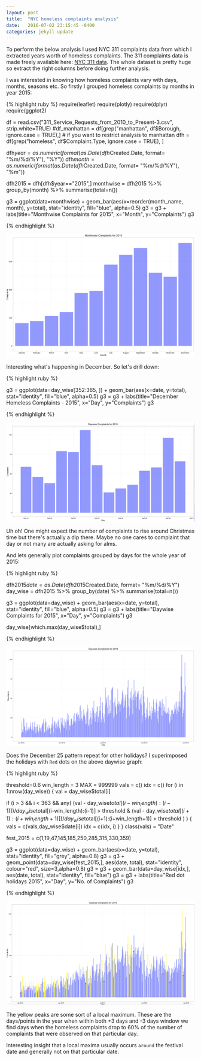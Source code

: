 ```yaml
---
layout: post
title:  "NYC homeless complaints analysis"
date:   2016-07-02 23:15:45 -0400
categories: jekyll update
---
```


To perform the below analysis I used NYC 311 complaints data from which I extracted years worth of homeless complaints. The 311 complaints data is made freely available here: [NYC 311 data][data_source]. The whole dataset is pretty huge so extract the right columns before doing further analysis.

I was interested in knowing how homeless complaints vary with days, months, seasons etc. So firstly I grouped homeless complaints by months in year 2015:

{% highlight ruby %}
require(leaflet)
require(plotly)
require(dplyr)
require(ggplot2)

df = read.csv("311_Service_Requests_from_2010_to_Present-3.csv", strip.white=TRUE)
#df_manhattan = df[grep("manhattan", df$Borough, ignore.case = TRUE),]   # if you want to restrict analysis to manhattan
dfh = df[grep("homeless", df$Complaint.Type, ignore.case = TRUE), ]

dfh$year = as.numeric(format(as.Date(dfh$Created.Date, format= "%m/%d/%Y"), "%Y"))
dfh$month = as.numeric(format(as.Date(dfh$Created.Date, format= "%m/%d/%Y"), "%m"))

dfh2015 = dfh[dfh$year=="2015",]
monthwise = dfh2015 %>%
            group_by(month) %>%
            summarise(total=n())

g3 = ggplot(data=monthwise) + geom_bar(aes(x=reorder(month_name, month), y=total), stat="identity", fill="blue", alpha=0.5)
g3 = g3 + labs(title="Monthwise Complaints for 2015", x="Month", y="Complaints")
g3

{% endhighlight %}

 ![homeless_complaints_monthwise_2015](/images/monthwise-2015.png)

Interesting what's happening in December. So let's drill down:

{% highlight ruby %}

g3 = ggplot(data=day_wise[352:365, ]) + geom_bar(aes(x=date, y=total), stat="identity", fill="blue", alpha=0.5)
g3 = g3 + labs(title="December Homeless Complaints - 2015", x="Day", y="Complaints")
g3

{% endhighlight %}

![homeless_complaints_december](/images/december.png)

Uh oh! One might expect the number of complaints to rise around Christmas time but there's actually a dip there. Maybe no one cares to complaint that day or not many are actually asking for alms.

And lets generally plot complaints grouped by days for the whole year of 2015:

{% highlight ruby %}

dfh2015$date = as.Date(dfh2015$Created.Date, format= "%m/%d/%Y")
day_wise = dfh2015 %>%
            group_by(date) %>%
            summarise(total=n())

g3 = ggplot(data=day_wise) + geom_bar(aes(x=date, y=total), stat="identity", fill="blue", alpha=0.5)
g3 = g3 + labs(title="Daywise Complaints for 2015", x="Day", y="Complaints")
g3

day_wise[which.max(day_wise$total),]

{% endhighlight %}

![homeless_complaints_daywise](/images/daywise.png)

Does the December 25 pattern repeat for other holidays? I superimposed the holidays with `Red` dots on the above daywise graph:

{% highlight ruby %}

threshold=0.6
win_length = 3
MAX = 999999
vals = c()
idx = c()
for (i in 1:nrow(day_wise)) {
  val = day_wise$total[i]
  
  if (i > 3 && i < 363 && 
      any( (val - day_wise$total[(i-win_length):(i-1)])/day_wise$total[(i-win_length):(i-1)] > threshold &
            (val - day_wise$total[(i+1):(i+win_length+1)])/day_wise$total[(i+1):(i+win_length+1)] > threshold ) ) {
    vals = c(vals,day_wise$date[i])
    idx = c(idx, i)
  }
}
class(vals) = "Date"

fest_2015 = c(1,19,47,145,185,250,285,315,330,359)

g3 = ggplot(data=day_wise) + geom_bar(aes(x=date, y=total), stat="identity", fill="grey", alpha=0.8)
g3 = g3 + geom_point(data=day_wise[fest_2015,], aes(date, total), stat="identity", colour="red", size=3,alpha=0.8)
g3 = g3 + geom_bar(data=day_wise[idx,], aes(date, total), stat="identity", fill="blue")
g3 = g3 + labs(title="Red dot holidays 2015", x="Day", y="No. of Complaints")
g3

{% endhighlight %}

![homeless_complaints](/images/festival_dots.png)

The yellow peaks are some sort of a local maximum. These are the days/points in the year when within both +3 days and -3 days window we find days when the homeless complaints drop to 60% of the number of complaints that were observed on that particular day.

Interesting insight that a local maxima usually occurs `around` the festival date and generally not on that particular date.

[data_source]: https://nycopendata.socrata.com/Social-Services/311-Service-Requests-from-2010-to-Present/erm2-nwe9

